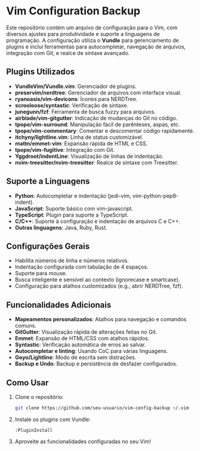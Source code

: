 # Vim Configuration Backup

Este repositório contém um arquivo de configuração para o Vim, com diversos ajustes para produtividade e suporte a linguagens de programação. A configuração utiliza o **Vundle** para gerenciamento de plugins e inclui ferramentas para autocompletar, navegação de arquivos, integração com Git, e realce de sintaxe avançado.

## Plugins Utilizados

- **VundleVim/Vundle.vim**: Gerenciador de plugins.
- **preservim/nerdtree**: Gerenciador de arquivos com interface visual.
- **ryanoasis/vim-devicons**: Ícones para NERDTree.
- **scrooloose/syntastic**: Verificação de sintaxe.
- **junegunn/fzf**: Ferramenta de busca fuzzy para arquivos.
- **airblade/vim-gitgutter**: Indicação de mudanças do Git no código.
- **tpope/vim-surround**: Manipulação fácil de parênteses, aspas, etc.
- **tpope/vim-commentary**: Comentar e descomentar código rapidamente.
- **itchyny/lightline.vim**: Linha de status customizável.
- **mattn/emmet-vim**: Expansão rápida de HTML e CSS.
- **tpope/vim-fugitive**: Integração com Git.
- **Yggdroot/indentLine**: Visualização de linhas de indentação.
- **nvim-treesitter/nvim-treesitter**: Realce de sintaxe com Treesitter.

## Suporte a Linguagens

- **Python**: Autocompletar e indentação (jedi-vim, vim-python-pep8-indent).
- **JavaScript**: Suporte básico com vim-javascript.
- **TypeScript**: Plugin para suporte a TypeScript.
- **C/C++**: Suporte à configuração e indentação de arquivos C e C++.
- **Outras linguagens**: Java, Ruby, Rust.

## Configurações Gerais

- Habilita números de linha e números relativos.
- Indentação configurada com tabulação de 4 espaços.
- Suporte para mouse.
- Busca inteligente e sensível ao contexto (ignorecase e smartcase).
- Configuração para atalhos customizados (e.g., abrir NERDTree, fzf).

## Funcionalidades Adicionais

- **Mapeamentos personalizados**: Atalhos para navegação e comandos comuns.
- **GitGutter**: Visualização rápida de alterações feitas no Git.
- **Emmet**: Expansão de HTML/CSS com atalhos rápidos.
- **Syntastic**: Verificação automática de erros ao salvar.
- **Autocompletar e linting**: Usando CoC para várias linguagens.
- **Goyo/Lightline**: Modo de escrita sem distrações.
- **Backup e Undo**: Backup e persistência de desfazer configurados.

## Como Usar

1. Clone o repositório:
    ```bash
    git clone https://github.com/seu-usuario/vim-config-backup ~/.vim
    ```

2. Instale os plugins com Vundle:
    ```vim
    :PluginInstall
    ```

3. Aproveite as funcionalidades configuradas no seu Vim!


